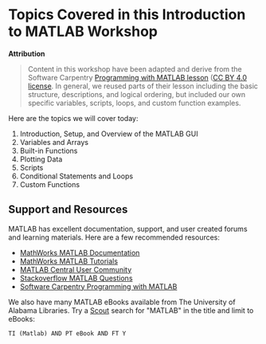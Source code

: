 # Topics Covered in this Introduction to MATLAB Workshop

**Attribution**

> Content in this workshop have been adapted and derive from the Software Carpentry [Programming with MATLAB lesson](https://software-carpentry.org/lessons/) ([CC BY 4.0 license](http://swcarpentry.github.io/matlab-novice-inflammation/LICENSE.html). In general, we reused parts of their lesson including the basic structure, descriptions, and logical ordering, but included our own specific variables, scripts, loops, and custom function examples.

Here are the topics we will cover today:

1. Introduction, Setup, and Overview of the MATLAB GUI
2. Variables and Arrays
3. Built-in Functions
4. Plotting Data
5. Scripts
6. Conditional Statements and Loops
7. Custom Functions

## Support and Resources

MATLAB has excellent documentation, support, and user created forums and learning materials. Here are a few recommended resources:

* [MathWorks MATLAB Documentation](https://www.mathworks.com/help/matlab/)
* [MathWorks MATLAB Tutorials](https://www.mathworks.com/help/matlab/getting-started-with-matlab.html)
* [MATLAB Central User Community](https://www.mathworks.com/matlabcentral/)
* [Stackoverflow MATLAB Questions](https://stackoverflow.com/questions/tagged/matlab)
* [Software Carpentry Programming with MATLAB](http://swcarpentry.github.io/matlab-novice-inflammation/)

We also have many MATLAB eBooks available from The University of Alabama Libraries. Try a [Scout](https://www.lib.ua.edu/scout/) search for "MATLAB" in the title and limit to eBooks:

`TI (Matlab) AND PT eBook AND FT Y`
